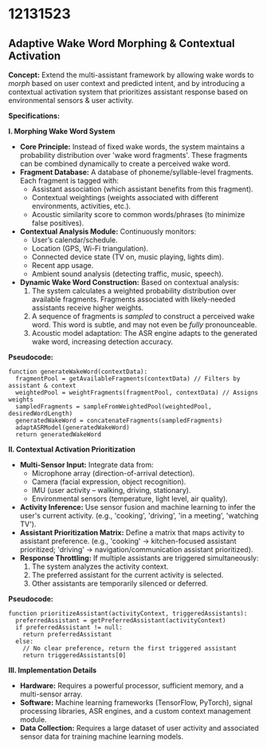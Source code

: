 # 12131523

## Adaptive Wake Word Morphing & Contextual Activation

**Concept:** Extend the multi-assistant framework by allowing wake words to *morph* based on user context and predicted intent, and by introducing a contextual activation system that prioritizes assistant response based on environmental sensors & user activity.

**Specifications:**

**I. Morphing Wake Word System**

*   **Core Principle:** Instead of fixed wake words, the system maintains a probability distribution over 'wake word fragments'. These fragments can be combined dynamically to create a perceived wake word.
*   **Fragment Database:**  A database of phoneme/syllable-level fragments. Each fragment is tagged with:
    *   Assistant association (which assistant benefits from this fragment).
    *   Contextual weightings (weights associated with different environments, activities, etc.).
    *   Acoustic similarity score to common words/phrases (to minimize false positives).
*   **Contextual Analysis Module:**  Continuously monitors:
    *   User’s calendar/schedule.
    *   Location (GPS, Wi-Fi triangulation).
    *   Connected device state (TV on, music playing, lights dim).
    *   Recent app usage.
    *   Ambient sound analysis (detecting traffic, music, speech).
*   **Dynamic Wake Word Construction:** Based on contextual analysis:
    1.  The system calculates a weighted probability distribution over available fragments.  Fragments associated with likely-needed assistants receive higher weights.
    2.  A sequence of fragments is *sampled* to construct a perceived wake word. This word is subtle, and may not even be *fully* pronounceable.
    3.  Acoustic model adaptation: The ASR engine adapts to the generated wake word, increasing detection accuracy.

**Pseudocode:**

```
function generateWakeWord(contextData):
  fragmentPool = getAvailableFragments(contextData) // Filters by assistant & context
  weightedPool = weightFragments(fragmentPool, contextData) // Assigns weights
  sampledFragments = sampleFromWeightedPool(weightedPool, desiredWordLength)
  generatedWakeWord = concatenateFragments(sampledFragments)
  adaptASRModel(generatedWakeWord)
  return generatedWakeWord
```

**II. Contextual Activation Prioritization**

*   **Multi-Sensor Input:**  Integrate data from:
    *   Microphone array (direction-of-arrival detection).
    *   Camera (facial expression, object recognition).
    *   IMU (user activity – walking, driving, stationary).
    *   Environmental sensors (temperature, light level, air quality).
*   **Activity Inference:**  Use sensor fusion and machine learning to infer the user's current activity. (e.g., 'cooking', 'driving', 'in a meeting', 'watching TV').
*   **Assistant Prioritization Matrix:**  Define a matrix that maps activity to assistant preference. (e.g., 'cooking' -> kitchen-focused assistant prioritized; 'driving' -> navigation/communication assistant prioritized).
*   **Response Throttling:** If multiple assistants are triggered simultaneously:
    1.  The system analyzes the activity context.
    2.  The preferred assistant for the current activity is selected.
    3.  Other assistants are temporarily silenced or deferred.

**Pseudocode:**

```
function prioritizeAssistant(activityContext, triggeredAssistants):
  preferredAssistant = getPreferredAssistant(activityContext)
  if preferredAssistant != null:
    return preferredAssistant
  else:
    // No clear preference, return the first triggered assistant
    return triggeredAssistants[0]
```

**III. Implementation Details**

*   **Hardware:**  Requires a powerful processor, sufficient memory, and a multi-sensor array.
*   **Software:**  Machine learning frameworks (TensorFlow, PyTorch), signal processing libraries, ASR engines, and a custom context management module.
*   **Data Collection:**  Requires a large dataset of user activity and associated sensor data for training machine learning models.
